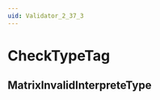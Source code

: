 ```yaml
---
uid: Validator_2_37_3
---
```


# CheckTypeTag

## MatrixInvalidInterpreteType

<!-- Description, Properties, ... sections are auto-generated. -->
<!-- REPLACE ME AUTO-GENERATION -->

<!-- Uncomment to add extra details -->
<!--### Details-->

<!-- Uncomment to add example code -->
<!--### Example code-->
